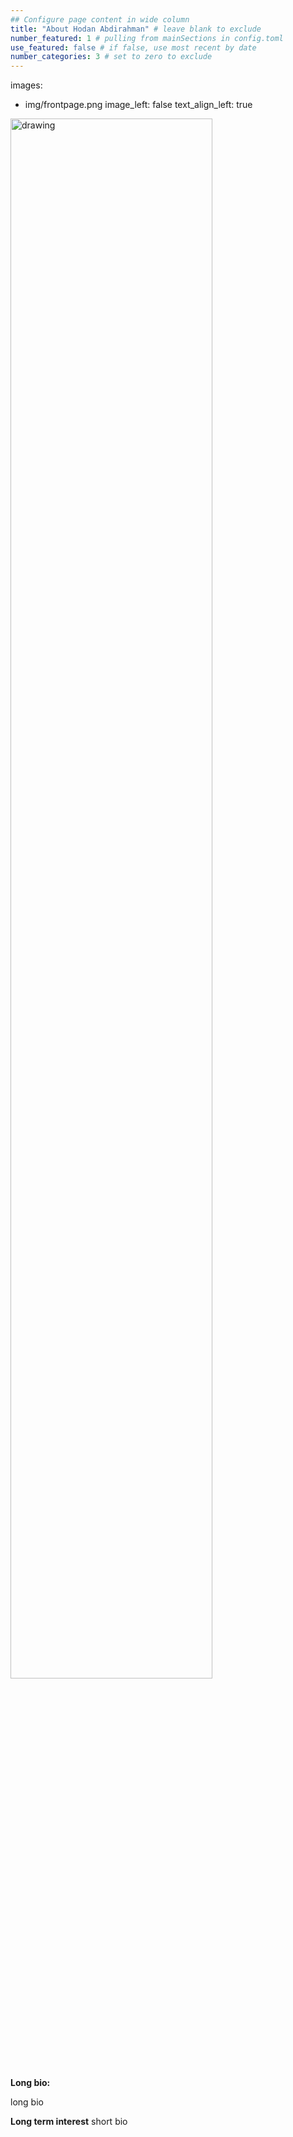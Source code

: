 ```yaml
---
## Configure page content in wide column
title: "About Hodan Abdirahman" # leave blank to exclude
number_featured: 1 # pulling from mainSections in config.toml
use_featured: false # if false, use most recent by date
number_categories: 3 # set to zero to exclude
---
```

images:
  - img/frontpage.png
image_left: false
text_align_left: true


<style>
img.two {
  height: 80%;
  width: 80%;
}
</style>
</head>
<body>


<img class="two" src="/img/0.53.png" alt="drawing"/>

**Long bio:**

long bio

**Long term interest**
short bio

